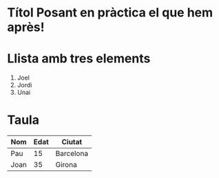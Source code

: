 # Títol Posant en pràctica el que hem après!

# Llista amb tres elements
<ol>
  <li>Joel</li>
  <li>Jordi</li>
  <li>Unai</li>
</ol>

# Taula

| Nom      | Edat | Ciutat     |
|----------|------|-----------|
| Pau     | 15   | Barcelona |
| Joan     | 35   | Girona    |